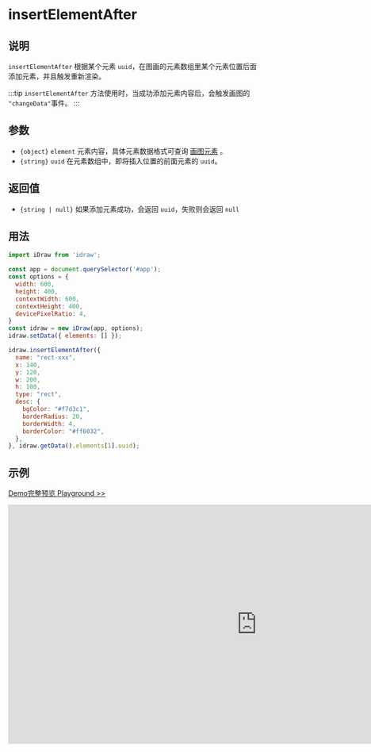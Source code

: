 # insertElementAfter

## 说明

`insertElementAfter`  根据某个元素 `uuid`，在图画的元素数组里某个元素位置后面添加元素，并且触发重新渲染。

:::tip
`insertElementAfter` 方法使用时，当成功添加元素内容后，会触发画图的 `"changeData"`事件。
:::

## 参数

- `{object}` `element` 元素内容，具体元素数据格式可查询 [画图元素](./../element/info.md) 。
- `{string}` `uuid` 在元素数组中，即将插入位置的前面元素的 `uuid`。

## 返回值

- `{string | null}` 如果添加元素成功，会返回 `uuid`，失败则会返回 `null`

## 用法

```js
import iDraw from 'idraw';

const app = document.querySelector('#app');
const options = {
  width: 600,
  height: 400,
  contextWidth: 600,
  contextHeight: 400,
  devicePixelRatio: 4,
}
const idraw = new iDraw(app, options);
idraw.setData({ elements: [] });

idraw.insertElementAfter({
  name: "rect-xxx",
  x: 140,
  y: 120,
  w: 200,
  h: 100,
  type: "rect",
  desc: {
    bgColor: "#f7d3c1",
    borderRadius: 20,
    borderWidth: 4,
    borderColor: "#ff6032",
  },
}, idraw.getData().elements[1].uuid);

```

## 示例

[Demo完整预览 Playground >>](https://idraw.js.org/playground/?demo=api-insertElementAfter)

<iframe 
  src="https://idraw.js.org/playground/?demo=api-insertElementAfter&header=false&sider=false&default-editor-split=37" 
  width="1000" height="480" frameborder="no" border="0"
  style="border: 1px solid #cecece; margin: 0px auto;"
></iframe>